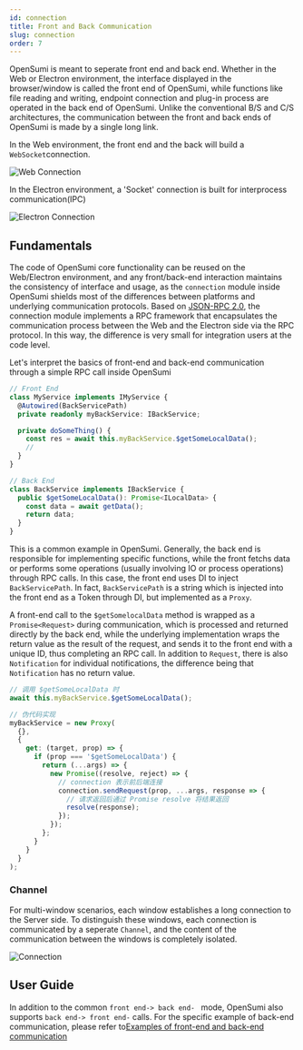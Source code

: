 ```yaml
---
id: connection
title: Front and Back Communication
slug: connection
order: 7
---
```


OpenSumi is meant to seperate front end and back end. Whether in the Web or Electron environment, the interface displayed in the browser/window is called the front end of OpenSumi, while functions like file reading and writing, endpoint connection and plug-in process are operated in the back end of OpenSumi. Unlike the conventional B/S and C/S architectures, the communication between the front and back ends of OpenSumi is made by a single long link.  

In the Web environment, the front end and the back will build a `WebSocket`connection.  

![Web Connection](https://img.alicdn.com/imgextra/i3/O1CN01QiEuJD1QeVE2NkPMY_!!6000000002001-55-tps-182-243.svg)

In the Electron environment, a 'Socket' connection is built for interprocess communication(IPC)  

![Electron Connection](https://img.alicdn.com/imgextra/i3/O1CN01zDX6Wg1tjeXHaqyjQ_!!6000000005938-55-tps-232-242.svg)

## Fundamentals

The code of OpenSumi core functionality can be reused on the Web/Electron environment, and any front/back-end interaction maintains the consistency of interface and usage, as the `connection` module inside OpenSumi shields most of the differences between platforms and underlying communication protocols. Based on [JSON-RPC 2.0](https://www.jsonrpc.org/specification), the connection module implements a RPC framework that encapsulates the communication process between the Web and the Electron side via the RPC protocol. In this way, the difference is very small for integration users at the code level.

Let's interpret the basics of front-end and back-end communication through a simple RPC call inside OpenSumi

```typescript
// Front End
class MyService implements IMyService {
  @Autowired(BackServicePath)
  private readonly myBackService: IBackService;

  private doSomeThing() {
    const res = await this.myBackService.$getSomeLocalData();
    //
  }
}

// Back End
class BackService implements IBackService {
  public $getSomeLocalData(): Promise<ILocalData> {
    const data = await getData();
    return data;
  }
}
```

This is a common example in OpenSumi. Generally, the back end is responsible for implementing specific functions, while the front fetchs data or performs some operations (usually involving IO or process operations) through RPC calls. In this case, the front end uses DI to inject `BackServicePath`. In fact, `BackServicePath` is a string which is injected into the front end as a Token through DI, but implemented as a `Proxy`.  

A front-end call to the `$getSomelocalData` method is wrapped as a `Promise<Request>` during communication, which is processed and returned directly by the back end, while the underlying implementation wraps the return value as the result of the request, and sends it to the front end with a unique ID, thus completing an RPC call. In addition to `Request`, there is also `Notification` for individual notifications, the difference being that `Notification` has no return value.

```typescript
// 调用 $getSomeLocalData 时
await this.myBackService.$getSomeLocalData();

// 伪代码实现
myBackService = new Proxy(
  {},
  {
    get: (target, prop) => {
      if (prop === '$getSomeLocalData') {
        return (...args) => {
          new Promise((resolve, reject) => {
            // connection 表示前后端连接
            connection.sendRequest(prop, ...args, response => {
              // 请求返回后通过 Promise resolve 将结果返回
              resolve(response);
            });
          });
        };
      }
    }
  }
);
```

### Channel

For multi-window scenarios, each window establishes a long connection to the Server side. To distinguish these windows, each connection is communicated by a seperate `Channel`, and the content of the communication between the windows is completely isolated.

![Connection](https://img.alicdn.com/imgextra/i2/O1CN01aN1VYn1dkzqWPK2ev_!!6000000003775-55-tps-825-362.svg)

## User Guide

In addition to the common `front end-> back end- ` mode, OpenSumi also supports `back end-> front end-` calls. For the specific example of back-end communication, please refer to[Examples of front-end and back-end communication](../sample/connection-between-browser-and-node)
